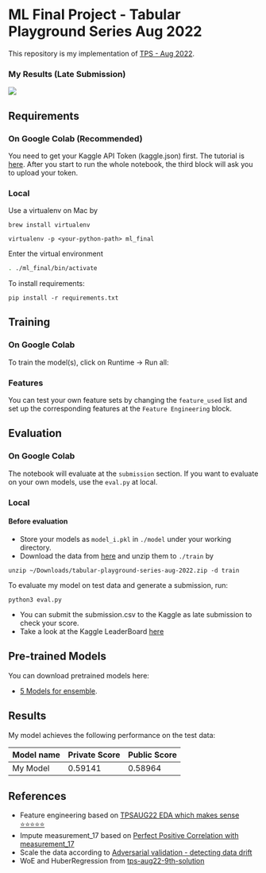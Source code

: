 # ML Final Project - Tabular Playground Series Aug 2022

This repository is my implementation of [TPS - Aug 2022](https://www.kaggle.com/competitions/tabular-playground-series-aug-2022/overview). 

### My Results (Late Submission)
![](https://i.imgur.com/IrSKuig.png)
## Requirements

### On Google Colab (Recommended)

You need to get your Kaggle API Token (kaggle.json) first. The tutorial is [here](https://www.kaggle.com/general/74235).
After you start to run the whole notebook, the third block will ask you to upload your token.

### Local 
Use a virtualenv on Mac by
```
brew install virtualenv

virtualenv -p <your-python-path> ml_final
```
Enter the virtual environment
```sh
. ./ml_final/bin/activate
```
To install requirements:
```
pip install -r requirements.txt
```


## Training

### On Google Colab
To train the model(s), click on Runtime -> Run all:


### Features

You can test your own feature sets by changing the `feature_used` list and set up the corresponding features at the `Feature Engineering` block.

## Evaluation

### On Google Colab

The notebook will evaluate at the `submission` section. If you want to evaluate on your own models, use the `eval.py` at local.

### Local

#### Before evaluation
- Store your models as `model_i.pkl` in `./model` under your working directory. 
- Download the data from [here](https://www.kaggle.com/competitions/tabular-playground-series-aug-2022/data) and unzip them to `./train` by
```
unzip ~/Downloads/tabular-playground-series-aug-2022.zip -d train
```

To evaluate my model on test data and generate a submission, run:

```eval
python3 eval.py
```

- You can submit the submission.csv to the Kaggle as late submission to check your score.
- Take a look at the Kaggle LeaderBoard [here](https://www.kaggle.com/competitions/tabular-playground-series-aug-2022/leaderboard)

## Pre-trained Models

You can download pretrained models here:

- [5 Models for ensemble](https://drive.google.com/mymodel.pth). 

## Results

My model achieves the following performance on the test data:

| Model name         | Private Score   | Public Score   |
| ------------------ |---------------- | -------------- |
| My Model           |     0.59141     |      0.58964   |


## References
- Feature engineering based on [TPSAUG22 EDA which makes sense ⭐️⭐️⭐️⭐️⭐️](https://www.kaggle.com/code/ambrosm/tpsaug22-eda-which-makes-sense#The-float-columns)
- Impute measurement_17 based on [Perfect Positive Correlation with measurement_17](https://www.kaggle.com/competitions/tabular-playground-series-aug-2022/discussion/343939)
- Scale the data according to [Adversarial validation - detecting data drift](https://www.kaggle.com/code/nnjjpp/adversarial-validation-detecting-data-drift)
- WoE and HuberRegression from [tps-aug22-9th-solution](https://www.kaggle.com/code/takanashihumbert/tps-aug22-9th-solution/notebook)
